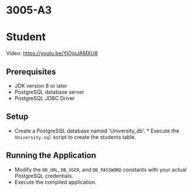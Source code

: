 # 3005-A3

# Student 

Video: https://youtu.be/YiOjqJAMXU8

## Prerequisites

* JDK version 8 or later
* PostgreSQL database server
* PostgreSQL JDBC Driver 

## Setup

   * Create a PostgreSQL database named 'University_db'.
    * Execute the `University.sql` script to create the students table.

## Running the Application

   * Modify the `DB_URL`, `DB_USER`, and `DB_PASSWORD` constants with your actual PostgreSQL credentials. 
   * Execute the compiled application. 
